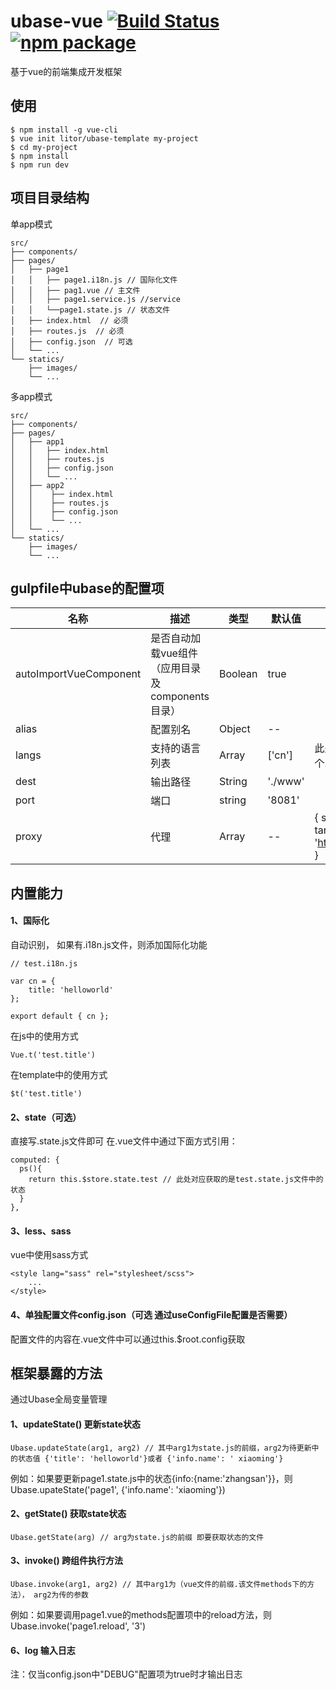 # ubase-vue [![Build Status](https://img.shields.io/circleci/project/Litor/ubase-vue/master.svg)](https://circleci.com/gh/Litor/ubase-vue) [![npm package](https://img.shields.io/npm/v/ubase-vue.svg)](https://www.npmjs.com/package/ubase-vue)

基于vue的前端集成开发框架

## 使用

```
$ npm install -g vue-cli
$ vue init litor/ubase-template my-project
$ cd my-project
$ npm install
$ npm run dev
```

## 项目目录结构
单app模式
```
src/
├── components/
├── pages/
│   ├── page1
│   │   ├── page1.i18n.js // 国际化文件
│   │   ├── pag1.vue // 主文件
│   │   ├── page1.service.js //service
│   │   └──page1.state.js // 状态文件
│   ├── index.html  // 必须
│   ├── routes.js  // 必须
│   ├── config.json  // 可选
│   └── ...
└── statics/
    ├── images/
    └── ...
```
多app模式
```
src/
├── components/
├── pages/
│   ├── app1
│   │   ├── index.html
│   │   ├── routes.js
│   │   ├── config.json
│   │   └── ...
│   ├── app2
│   │    ├── index.html
│   │    ├── routes.js
│   │    ├── config.json
│   │    └── ...
│   └── ...
└── statics/
    ├── images/
    └── ...
```

## gulpfile中ubase的配置项

| 名称  | 描述 | 类型 | 默认值 | 备注 |
| ---    | ---   | ---   | ---     | ---   |
| autoImportVueComponent | 是否自动加载vue组件（应用目录及components目录） | Boolean | true | |
| alias | 配置别名 | Object | -- |  |
| langs | 支持的语言列表 | Array | ['cn'] | 此处列出的语言，需要在各个.i18n.js文件中export出来 |
| dest | 输出路径 | String | './www' |  |
| port | 端口 | string | '8081' |  |
| proxy | 代理 | Array | -- | { source: '/jcsj-apps-web', target: 'http://res.wisedu.com:8000' } |


## 内置能力


#### 1、国际化

自动识别， 如果有.i18n.js文件，则添加国际化功能
```
// test.i18n.js

var cn = {
    title: 'helloworld'
};

export default { cn };
```

在js中的使用方式
```
Vue.t('test.title')
```
在template中的使用方式
```
$t('test.title')
```

#### 2、state（可选）
直接写.state.js文件即可
在.vue文件中通过下面方式引用：
```
computed: {
  ps(){
    return this.$store.state.test // 此处对应获取的是test.state.js文件中的状态
  }
},
```

#### 3、less、sass
vue中使用sass方式
```
<style lang="sass" rel="stylesheet/scss">
    ...
</style>
```

#### 4、单独配置文件config.json（可选 通过useConfigFile配置是否需要）

配置文件的内容在.vue文件中可以通过this.$root.config获取

## 框架暴露的方法
通过Ubase全局变量管理

#### 1、updateState() 更新state状态
```
Ubase.updateState(arg1, arg2) // 其中arg1为state.js的前缀，arg2为待更新中的状态值 {'title': 'helloworld'}或者 {'info.name': ' xiaoming'}
```
例如：如果要更新page1.state.js中的状态{info:{name:'zhangsan'}}，则Ubase.upateState('page1', {'info.name': 'xiaoming'})

#### 2、getState() 获取state状态
```
Ubase.getState(arg) // arg为state.js的前缀 即要获取状态的文件
```

#### 3、invoke() 跨组件执行方法
```
Ubase.invoke(arg1, arg2) // 其中arg1为（vue文件的前缀.该文件methods下的方法）， arg2为传的参数
```

例如：如果要调用page1.vue的methods配置项中的reload方法，则Ubase.invoke('page1.reload', '3')

#### 6、log 输入日志
注：仅当config.json中"DEBUG"配置项为true时才输出日志
